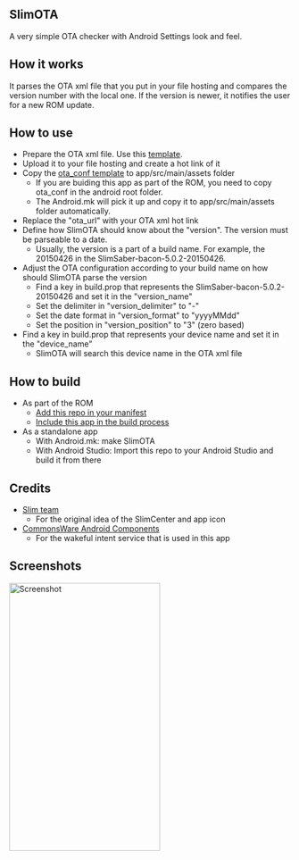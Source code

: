 SlimOTA
-------
A very simple OTA checker with Android Settings look and feel.

How it works
------------
It parses the OTA xml file that you put in your file hosting and compares the version number with the local one.
If the version is newer, it notifies the user for a new ROM update.

How to use
----------
* Prepare the OTA xml file. Use this [template](https://raw.githubusercontent.com/SlimSaber/packages_apps_SlimOTA/lp5.0/examples/ota_lollipop.xml).
* Upload it to your file hosting and create a hot link of it
* Copy the [ota_conf template](https://raw.githubusercontent.com/SlimSaber/packages_apps_SlimOTA/lp5.0/examples/ota_conf) to app/src/main/assets folder
  * If you are buiding this app as part of the ROM, you need to copy ota_conf in the android root folder.
  * The Android.mk will pick it up and copy it to app/src/main/assets folder automatically.
* Replace the "ota_url" with your OTA xml hot link
* Define how SlimOTA should know about the "version". The version must be parseable to a date.
  * Usually, the version is a part of a build name. For example, the 20150426 in the SlimSaber-bacon-5.0.2-20150426.
* Adjust the OTA configuration according to your build name on how should SlimOTA parse the version
  * Find a key in build.prop that represents the SlimSaber-bacon-5.0.2-20150426 and set it in the "version_name"
  * Set the delimiter in "version_delimiter" to "-"
  * Set the date format in "version_format" to "yyyyMMdd"
  * Set the position in "version_position" to "3" (zero based)
* Find a key in build.prop that represents your device name and set it in the "device_name"
  * SlimOTA will search this device name in the OTA xml file

How to build
------------
* As part of the ROM
  * [Add this repo in your manifest](https://github.com/SlimSaber/platform_manifest/commit/0c0debe17d03cbe911f8693c4da2789b9d94b08e)
  * [Include this app in the build process](https://github.com/SlimSaber/vendor_slim/commit/c8c7bae682d837e21af3062dded327cda2d781e0)
* As a standalone app
  * With Android.mk: make SlimOTA
  * With Android Studio: Import this repo to your Android Studio and build it from there
  
Credits
-------
* [Slim team](http://slimroms.net/)
  * For the original idea of the SlimCenter and app icon
* [CommonsWare Android Components](https://github.com/commonsguy/cwac-wakeful)
  * For the wakeful intent service that is used in this app
  

Screenshots
-----------
<img alt="Screenshot"
   width="270" height="480" 
   src="https://raw.githubusercontent.com/SlimSaber/packages_apps_SlimOTA/lp5.0/screenshots/Screenshot_20150505_1317.png" />
